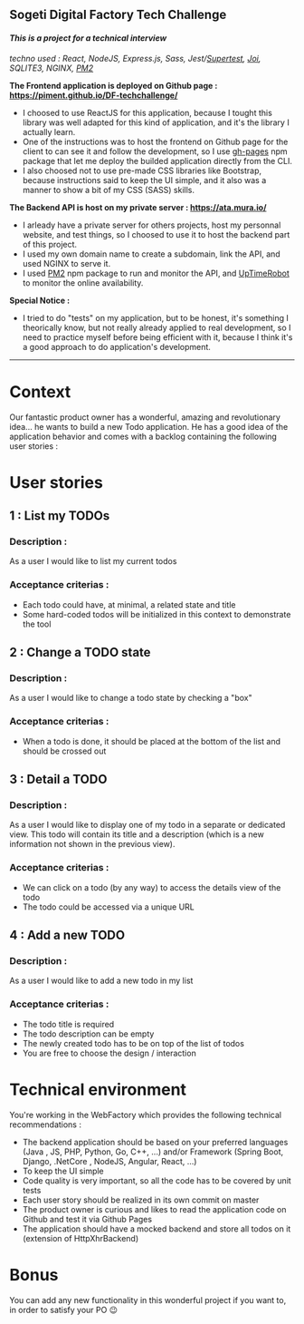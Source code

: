 ## Sogeti Digital Factory Tech Challenge

#### _This is a project for a technical interview_

_techno used : React, NodeJS, Express.js, Sass, Jest/[Supertest](https://www.npmjs.com/package/supertest), [Joi](https://joi.dev/), SQLITE3, NGINX, [PM2](https://pm2.keymetrics.io/)_

**The Frontend application is deployed on Github page : https://piment.github.io/DF-techchallenge/**

- I choosed to use ReactJS for this application, because I tought this library was well adapted for this kind of application, and it's the library I actually learn.
- One of the instructions was to host the frontend on Github page for the client to can see it and follow the development, so I use [gh-pages](https://www.npmjs.com/package/gh-pages) npm package that let me deploy the builded application directly from the CLI.
- I also choosed not to use pre-made CSS libraries like Bootstrap, because instructions said to keep the UI simple, and it also was a manner to show a bit of my CSS (SASS) skills.

**The Backend API is host on my private server : https://ata.mura.io/**

- I arleady have a private server for others projects, host my personnal website, and test things, so I choosed to use it to host the backend part of this project.
- I used my own domain name to create a subdomain, link the API, and used NGINX to serve it.
- I used [PM2](https://pm2.keymetrics.io/) npm package to run and monitor the API, and [UpTimeRobot](https://uptimerobot.com) to monitor the online availability.

**Special Notice :**

- I tried to do "tests" on my application, but to be honest, it's something I theorically know, but not really already applied to real development, so I need to practice myself before being efficient with it, because I think it's a good approach to do application's development.

---

# Context

Our fantastic product owner has a wonderful, amazing and revolutionary idea... he wants to build a new Todo application.
He has a good idea of the application behavior and comes with a backlog containing the following user stories :

# User stories

## 1 : List my TODOs

### Description :

As a user I would like to list my current todos

### Acceptance criterias :

- Each todo could have, at minimal, a related state and title
- Some hard-coded todos will be initialized in this context to demonstrate the tool

## 2 : Change a TODO state

### Description :

As a user I would like to change a todo state by checking a "box"

### Acceptance criterias :

- When a todo is done, it should be placed at the bottom of the list and should be crossed out

## 3 : Detail a TODO

### Description :

As a user I would like to display one of my todo in a separate or dedicated view.
This todo will contain its title and a description (which is a new information not shown in the previous view).

### Acceptance criterias :

- We can click on a todo (by any way) to access the details view of the todo
- The todo could be accessed via a unique URL

## 4 : Add a new TODO

### Description :

As a user I would like to add a new todo in my list

### Acceptance criterias :

- The todo title is required
- The todo description can be empty
- The newly created todo has to be on top of the list of todos
- You are free to choose the design / interaction

# Technical environment

You're working in the WebFactory which provides the following technical recommendations :

- The backend application should be based on your preferred languages (Java , JS, PHP, Python, Go, C++, ...) and/or Framework (Spring Boot, Django, .NetCore , NodeJS, Angular, React, ...)
- To keep the UI simple
- Code quality is very important, so all the code has to be covered by unit tests
- Each user story should be realized in its own commit on master
- The product owner is curious and likes to read the application code on Github and test it via Github Pages
- The application should have a mocked backend and store all todos on it (extension of HttpXhrBackend)

# Bonus

You can add any new functionality in this wonderful project if you want to, in order to satisfy your PO 😉
